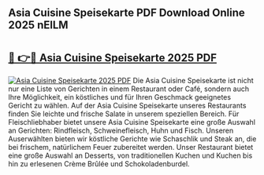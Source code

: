 ## Asia Cuisine Speisekarte PDF Download Online 2025 nElLM

# <h2><a href="http://gcbyhi6.nevu.top/?p=Asia+Cuisine+Speisekarte">🔗 👉🔴 Asia Cuisine Speisekarte 2025 PDF</a></h2>

[![Asia Cuisine Speisekarte 2025 PDF](https://i.imgur.com/dBaPXMq.png)](http://gcbyhi6.nevu.top/?p=Asia+Cuisine+Speisekarte)
Die Asia Cuisine Speisekarte ist nicht nur eine Liste von Gerichten in einem Restaurant oder Café, sondern auch Ihre Möglichkeit, ein köstliches und für Ihren Geschmack geeignetes Gericht zu wählen. Auf der Asia Cuisine Speisekarte unseres Restaurants finden Sie leichte und frische Salate in unserem speziellen Bereich. Für Fleischliebhaber bietet unsere Asia Cuisine Speisekarte eine große Auswahl an Gerichten: Rindfleisch, Schweinefleisch, Huhn und Fisch. Unseren Auserwählten bieten wir köstliche Gerichte wie Schaschlik und Steak an, die bei frischem, natürlichem Feuer zubereitet werden. Unser Restaurant bietet eine große Auswahl an Desserts, von traditionellen Kuchen und Kuchen bis hin zu erlesenen Crème Brûlée und Schokoladenburdel.
